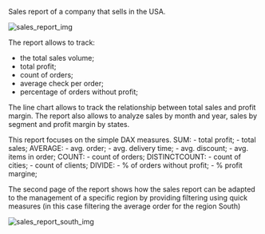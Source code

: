 Sales report of a company that sells in the USA.

![sales_report_img](https://github.com/user-attachments/assets/71651741-8c49-4480-b721-a79ea52d0608)

The report allows to track:
- the total sales volume;
- total profit;
- count of orders;
- average check per order;
- percentage of orders without profit;

The line chart allows to track the relationship between total sales and profit margin.
The report also allows to analyze sales by month and year, sales by segment and profit margin by states.

This report focuses on the simple DAX measures.
SUM:
    - total profit;
    - total sales;
AVERAGE:
    - avg. order;
    - avg. delivery time;
    - avg. discount;
    - avg. items in order;
COUNT:
    - count of orders;
DISTINCTCOUNT:
    - count of cities;
    - count of clients;
DIVIDE:
    - % of orders without profit;
    - % profit margine;

    

The second page of the report shows how the sales report can be adapted to the management of a specific region by providing filtering using quick measures (in this case filtering the average order for the region South)

![sales_report_south_img](https://github.com/user-attachments/assets/30fe6584-1882-4d50-a7db-b63f4fa53369)
    

